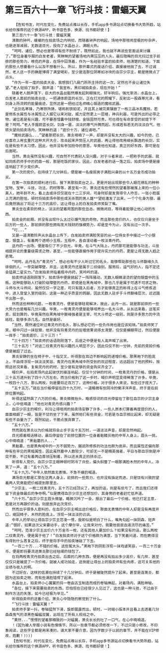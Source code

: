 # 第三百六十一章 飞行斗技：雷蝠天翼
        【告知书友，时代在变化，免费站点难以长存，手机app多书源站点切换看书大势所趋，站长给你推荐的这个换源APP，听书音色多、换源、找书都好使！】
       第三百六十一章飞行斗技：雷蝠天翼
       清脆的钟吟，缓缓的在拍卖场之内响彻，而随着钟声的响起，场地中那喧闹至极的吵杂声，也是逐渐减弱，无数道目光，投向了水晶台上，满眼火热。
       “呵呵，诸位，想必也是等得有些不耐烦了，既然如此，我也就不再说些官面话来讨嫌了。”那位身着华服的白发老者，笑眯眯的望着场地内黑压压的人头，最后隐晦的目光扫过坐于前排的那些势力，嘹亮的声音，在场中回荡着，作为一名经验丰富的拍卖师，他清楚的知道，下面的那些人想要看什么以及不想看什么，所以，那开幕式的废话介绍，直接被他抛了去，不过诚然，老人这一手的确是博得了满堂喝彩，至少是连那位阴寒如冰块的血宗少宗主，都是微微点了点头。
       “作为一年一度的拍卖大会，我想我们八扇门所所主持的这一次，定然也不会让诸位失望。”老人轻拍了拍手，朗声道：“我宣布，黑印城拍卖会，现在开始！”
       随着老人朗声落下，巨大的水晶台豁然爆发起刺眼强光，好半晌后，强光渐消，水晶台上，白发老人面前的拍卖台处，一把通体蔚蓝的长剑，正在灯光的照耀下，反射出一股森寒光泽，看剑身上所流转的能量痕迹，显然这是一把经过名师精心锻造的魔核武器。
       “此剑名寒锋，乃寒铁所铸，堪称削铁如泥，并且其上被完美镶嵌了一枚三品冰系魔核，若是修炼水属性与冰属性之人握它以来对敌，威力定然更上一层楼，神兵利器，可是外出的必带之物，诸位若是有兴趣，可不要吝惜囊中钱财哦，金钱固然可贵，可也得在有命享受的前提下不是？呵呵。”老人手握蔚蓝长剑，剑身一震，淡淡的寒气升腾而起，形成若有若无的淡淡白气，他转头望向拍卖场内，笑眯眯的道：“底价十万，诸位请吧。”
       “魔核武器么...”望着那把长剑，萧炎喃喃了一声，却是并没有太大的兴趣，如今的他，已经喜欢上用玄重尺这种大开大合，攻击起来声势压人的武器，再让得他改用细长飘逸的长剑，实在是有些不太习惯，因此，他并没有参加抢夺的意思，毕竟他也知道，真正的好东西，那可是在后面呢。
       当然，萧炎虽然没有兴趣，可自然不代表别人没兴趣，对于斗者来说，一把称手的武器，就如同炼药师手中的药鼎一般，那是吃饭的家伙，因此，白发老者的话一落之后，拍卖场中便是接连响起了不少竞价声。
       第一次的竞价，在持续了几分钟后，便是被一名瘦弱男子满脸兴奋的以十五万金币成功拍买。
       在第一次拍卖的顺利进行后，接下来那拍卖台之上，更是开始出现那些令人眼花缭乱的种种宝物，宝甲，斗技，功法，药材等等，甚至有一次，萧炎还有些愕然的望着那被推上来的一位小美人，她年龄不大，看上去或许仅仅就在十二三岁间，可身材却是发育得令人咋舌，一张小脸蛋上充满的胆怯，顿时将拍卖场中那些成天杀戮的男人雄**望给激发了出来，一个个化身为狼，最后竟然搞出了将近十三万的高价，这让得台上的白发拍卖师笑裂了嘴。
       萧炎坐在柔软的椅上，淡淡的望着周围的那些丑态，微微闭目，等待着能够让他心动的东西。
       拍卖会的前期，并没有出现什么太过引爆气氛的奇物，而且那些竞价的人，也仅仅只是坐于后方的一些人，那前排的那些拥有庞大钱财的强横势力，却是至今为止，没有出过一次手。
       “叮...”
       又是一道清脆铃声从水晶台上传下，白发拍卖师满脸笑容的从一位侍女手中接过一个小银盘，银盘上，有着两个透明小玉瓶，玉瓶中，各自滚动着一枚淡青丹药。
       这丹药一出场，便是吸引了不少目光，毕竟，在斗气大陆上，丹药那可是能够与功法，斗技相提并论的重量级需求之物，甚至，一些能够直接作用于提升实力的丹药，更是让得无数人趋之若鹜。
       “呵呵，此丹名为“青灵丹”，想必也有不少人听过它的名头，能够帮助那些在斗师巅峰久久徘徊的人，一举突破障壁，并且，这青灵丹还是属于二纹级别，服用后，运气好的人，指不定还会猛飙二星实力。”白发拍卖师指着瓶中丹药，笑吟吟的道。
       拍卖师话语刚刚落下，拍卖场中便是掀起了一阵阵骚动，无数人眼睛滚烫的望向银盘中的玉瓶，这种能够助人打破阶级障壁的丹药，即使是在黑角域中，那也几乎是属于可遇不可求之物，斗师与大斗师间，虽然仅仅一字之差，可只有踏入后者，方才能够真正的称得上在斗气修炼途中，进入登堂入室的级别，这是一种近乎质变的跨越，因此无数人驻步于斗师巅峰层次，迟迟踏不出那一步。
       然而这些种种问题，一枚青灵丹，便是能够轻易解决，故此，此丹一出，就是那前排的一些大势力也是略有几分兴趣，毕竟，一枚青灵丹便是能够培养出一名大斗师，从长远来看，这笔买卖，挺划算的，毕竟虽然在黑角域中巅峰强者是主宰，可大斗师这一级别，则是许多势力的中流砥柱，能够多添几名，自然是最好。
       “当然，既然诸位听过青灵丹的名头，那么想必它的一些负作用也是应该知晓。”拍卖师笑了笑，眼中闪过一抹狡猾，他并没有将青灵丹的反噬效果说得太清楚，仅仅是模糊带过，然后便是一挥手：“拍卖底价，三十三万！”
       “三十四万！”拍卖师的话语刚刚落下，后座之中便是有人高声喊了出来。
       “三十五万！”对这二纹青灵丹有兴趣的人明显不少，因此仅仅不到一分钟，先前的竞拍价格便是被超了过去。
       萧炎安静的坐在椅子中，十指交叉，听得那在耳边不断响起的递增价格，那黑袍下的脸庞上，不由得浮现一抹淡淡笑容，青灵丹在黑角域中所受到的欢迎程度，远远超出了他的预料，按照这状况来看，复紫灵丹的药材，至少是有足够的资金购买齐全了。
       喊价声，在拍卖场内此起彼伏的接连响起，仅仅十分钟的时间，一枚青灵丹的价格，便是从三十五万递升到了四十八万左右，而当价格到了这一步时，喊价声明显变得稀落了许多，毕竟，一枚四十八万，那么两枚，则是要将近百万了，这种价格，对于很多人来说，有些过于庞大了。
       “五十五万。”就在当价格停留在四十九万时，一道略微有些阴冷的懒洋洋声音，终于是在前排位置响起。
       听得这猛然飙了六万的价格，萧炎微微抬头，略感惊诧的目光停留在了那位血宗的少宗主身上，心中低喃道：“他也对青灵丹感兴趣？”
       血宗少宗主的喊价，利马让得喧闹的拍卖场安静了许多，一些人原本打算着再度提价的人，面面相觑了一眼，皆是不甘的坐了下来，虽然他们有些资金，可若是与血宗相比起来，却无疑是有些不自量力了，既然如此，干脆点放弃算了。
       “五十六万。”
       然而就在萧炎以为价格就将会止步于五十五万时，一道淡淡声音，却是忽然响起。
       目光顺着喊话移动，最后停留在了前排位置的一位身着骷髅灰袍的中年人身上，眉头一挑，心中喃喃道：“黑骷墓的人...”
       黑骷墓，也是黑角域中的一方不弱势力，据说所修炼的功法也颇为诡异，而且属性还偏向那种有些罕见的黑暗属性，因此虽然墓中人数较少，可却无一不是精英强者，平日与那血宗倒是冲突不断，不过有着两边首领压制着，所以还未真正的拼杀过。
       听得有人竞价，血宗少宗主眼神顿时阴冷了许些，偏头斜瞥了一眼那满脸木然的中年人，冷笑了一声，道：“五十八万。”
       “五十九万。”中年人依然面无表情，不急不缓的喊道。
       满场目光都是汇聚在这两人身上，前排的一些势力，也并没有插足而进，只是饶有兴致的望着两人究竟能把价格提到那里去。
       “少宗主，一枚二纹青灵丹，五十万已经顶尖了，再加的话，则是有些亏了，而且我们还得留下资金做最后的争夺啊。”似是瞧得血宗少宗主还想加价，其身旁的老者赶忙低声道。
       “六十万。”血宗少宗主眉头微皱，略微沉吟了一会，报出了最后一个价格，他已打定主意，若是对方再跟价的话，则是放弃此次竞价。
       然而出乎很多人意料的，在血宗少宗主喊出这价格后，那面无表情的中年人却是没有再度开口，缩回椅子，木然的脸庞上，浮现一抹淡淡的讥讽。
       中年人的举动让得血宗少宗主范凌一愣，旋即似是明白了什么，嘴角勾起一抹阴森，轻声道:“很好，如果这次父亲要动手，这个摩尔罕，让我来对付，我要他尝尝血液流尽的痛苦。”
       “呵呵，范凌少宗主出价六十万金币一枚，还有其他人要加价么？如果没有的话，那么两枚二纹青灵丹，便是属于他了！”白发拍卖师对于这个价格颇为满意，当下笑着问道，而在瞧得没有得到什么答复之后，终于是将手中的拍卖锤敲了下去。
       “一百二十万...不错的价格，这些冤大头。”黑袍下的阴影浮现一抹戏谑笑容，一百二十万金币，便是即将要流进萧炎那已经枯竭的钱包了。
       在将两枚青灵丹拍卖出去之后，后面的几种东西，便是再没有拍出多少高价，有几样，甚至仅仅只是被提了一次价格，就被人成功拍走，这倒是让得台上的拍卖师有些肉疼，这可关系他的业绩与收入的啊。
       不过好在，这样的低潮在持续了十几分钟后，终于是被陡然提升了起来，甚至是连萧炎，都因为这拍卖之物，而有些满脸错愕了起来。
       水晶台上，拍卖师小心翼翼的将一卷由古玉制造而成的卷轴捧起，对着场内，满脸神秘。
       “各位，接下来需要拍卖的东西，恐怕现在已经很少人见过了，这也是一种斗技，不过由于制作方法的失落，如今已经极为罕见。”
       听得拍卖师的这番介绍，萧炎心中隐隐的察觉到了什么。
       “飞行斗技：雷蝠天翼！”
       拍卖师手掌一抖，卷轴猛然下滑，旋即展露而出，顿时，一对缩小版本并且看上去透着几分森森鬼气的漆黑色蝙蝠双翼，出现在了所有人视线之中。
       “果然...”愣愣的望着那精致的一对蝠翼，萧炎长长的吐了一口气，在心中喃喃道。
       ！(因为被人举报小说有色情情节，所以一些章节都必须修改一下，不过只是小修改，不印象阅读，这些字全都是用来凑的，请大家不要介意，因为字数少于以前的章节，并不能在VIP修改，抱歉！))))
       【告知书友，时代在变化，免费站点难以长存，手机app多书源站点切换看书大势所趋，站长给你推荐的这个换源APP，听书音色多、换源、找书都好使！】